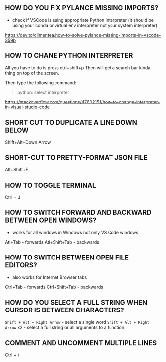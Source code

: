## HOW DO YOU FIX PYLANCE MISSING IMPORTS?

- check if VSCode is using appropriate Python interpreter (it should be using your conda or virtual env interpreter not your system interpreter)

<https://dev.to/climentea/how-to-solve-pylance-missing-imports-in-vscode-359b>

## HOW TO CHANE PYTHON INTERPRETER

All you have to do is press ctrl+shift+p Then will get a search bar kinda thing on top of the screen.

Then type the following command:

> python: select interpreter

<https://stackoverflow.com/questions/47602151/how-to-change-interpreter-in-visual-studio-code>

## SHORT CUT TO DUPLICATE A LINE DOWN BELOW

Shift+Alt+Down Arrow

## SHORT-CUT TO PRETTY-FORMAT JSON FILE

Alt+Shift+F

## HOW TO TOGGLE TERMINAL

Ctrl + J

## HOW TO SWITCH FORWARD AND BACKWARD BETWEEN OPEN WINDOWS?

- works for all windows in Windows not only VS Code windows

Atl+Tab - forwards
Atl+Shift+Tab - backwards

## HOW TO SWITCH BETWEEN OPEN FILE EDITORS?

- also works for Internet Browser tabs

Ctrl+Tab - forwards
Ctrl+Shift+Tab - backwards

## HOW DO YOU SELECT A FULL STRING WHEN CURSOR IS BETWEEN CHARACTERS?

`Shift + Alt + Right Arrow` - select a single word
`Shift + Alt + Right Arrow` x2 - select a full string or all arguments to a function

## COMMENT AND UNCOMMENT MULTIPLE LINES

Ctrl + /